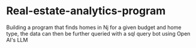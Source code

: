 # Real-estate-analytics-program
Building a program that finds homes in Nj for a given budget and home type, the data can then be further queried with a sql query bot using Open AI's LLM
